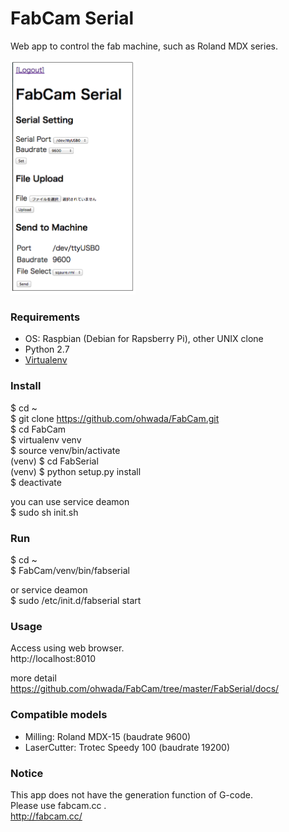 FabCam Serial
===============

Web app to control the fab machine, such as Roland MDX series. <br>

<img src="https://raw.githubusercontent.com/ohwada/FabCam/master/FabSerial/docs/fabserial_main.png" width="200"/>

### Requirements
- OS: Raspbian (Debian for Rapsberry Pi), other UNIX clone <br>
- Python 2.7 <br>
- [Virtualenv](https://virtualenv.readthedocs.org/en/latest/) <br>

### Install
$ cd ~<br>
$ git clone https://github.com/ohwada/FabCam.git <br>
$ cd FabCam <br>
$ virtualenv venv <br>
$ source venv/bin/activate <br>
(venv) $ cd FabSerial <br>
(venv) $ python setup.py install <br>
$ deactivate <br>

you can use service deamon <br>
$ sudo sh init.sh <br>

### Run
$ cd ~<br>
$ FabCam/venv/bin/fabserial <br>

or service deamon <br>
$ sudo /etc/init.d/fabserial start <br>

### Usage
Access using web browser. <br>
http://localhost:8010 <br>

more detail <br>
https://github.com/ohwada/FabCam/tree/master/FabSerial/docs/ <br>

### Compatible models
- Milling: Roland MDX-15 (baudrate 9600)
- LaserCutter: Trotec Speedy 100 (baudrate 19200)

### Notice
This app does not have the generation function of G-code. <br>
Please use fabcam.cc . <br>
http://fabcam.cc/ <br>
